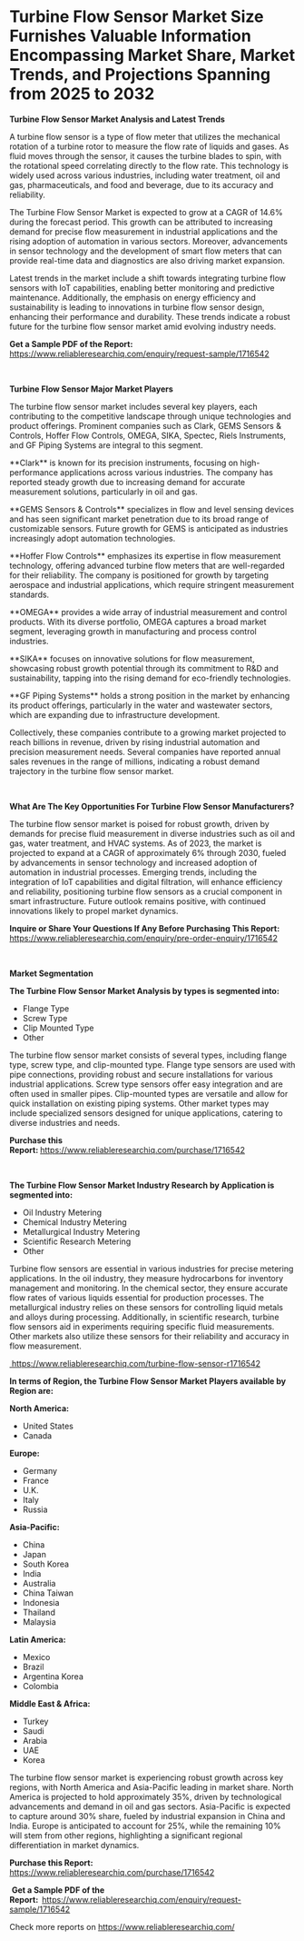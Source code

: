 <p><h1>Turbine Flow Sensor Market Size Furnishes Valuable Information Encompassing Market Share, Market Trends, and Projections Spanning from 2025 to 2032</h1></p><p><strong>Turbine Flow Sensor Market Analysis and Latest Trends</strong></p>
<p><p>A turbine flow sensor is a type of flow meter that utilizes the mechanical rotation of a turbine rotor to measure the flow rate of liquids and gases. As fluid moves through the sensor, it causes the turbine blades to spin, with the rotational speed correlating directly to the flow rate. This technology is widely used across various industries, including water treatment, oil and gas, pharmaceuticals, and food and beverage, due to its accuracy and reliability.</p><p>The Turbine Flow Sensor Market is expected to grow at a CAGR of 14.6% during the forecast period. This growth can be attributed to increasing demand for precise flow measurement in industrial applications and the rising adoption of automation in various sectors. Moreover, advancements in sensor technology and the development of smart flow meters that can provide real-time data and diagnostics are also driving market expansion.</p><p>Latest trends in the market include a shift towards integrating turbine flow sensors with IoT capabilities, enabling better monitoring and predictive maintenance. Additionally, the emphasis on energy efficiency and sustainability is leading to innovations in turbine flow sensor design, enhancing their performance and durability. These trends indicate a robust future for the turbine flow sensor market amid evolving industry needs.</p></p>
<p><strong>Get a Sample PDF of the Report:&nbsp;</strong> <a href="https://www.reliableresearchiq.com/enquiry/request-sample/1716542?utm_campaign=2580&utm_medium=2&utm_source=Github&utm_content=ia&utm_term=28032025&utm_id=turbine-flow-sensor">https://www.reliableresearchiq.com/enquiry/request-sample/1716542</a></p>
<p>&nbsp;</p>
<p><strong>Turbine Flow Sensor Major Market Players</strong></p>
<p><p>The turbine flow sensor market includes several key players, each contributing to the competitive landscape through unique technologies and product offerings. Prominent companies such as Clark, GEMS Sensors & Controls, Hoffer Flow Controls, OMEGA, SIKA, Spectec, Riels Instruments, and GF Piping Systems are integral to this segment.</p><p>**Clark** is known for its precision instruments, focusing on high-performance applications across various industries. The company has reported steady growth due to increasing demand for accurate measurement solutions, particularly in oil and gas.</p><p>**GEMS Sensors & Controls** specializes in flow and level sensing devices and has seen significant market penetration due to its broad range of customizable sensors. Future growth for GEMS is anticipated as industries increasingly adopt automation technologies.</p><p>**Hoffer Flow Controls** emphasizes its expertise in flow measurement technology, offering advanced turbine flow meters that are well-regarded for their reliability. The company is positioned for growth by targeting aerospace and industrial applications, which require stringent measurement standards.</p><p>**OMEGA** provides a wide array of industrial measurement and control products. With its diverse portfolio, OMEGA captures a broad market segment, leveraging growth in manufacturing and process control industries.</p><p>**SIKA** focuses on innovative solutions for flow measurement, showcasing robust growth potential through its commitment to R&D and sustainability, tapping into the rising demand for eco-friendly technologies.</p><p>**GF Piping Systems** holds a strong position in the market by enhancing its product offerings, particularly in the water and wastewater sectors, which are expanding due to infrastructure development.</p><p>Collectively, these companies contribute to a growing market projected to reach billions in revenue, driven by rising industrial automation and precision measurement needs. Several companies have reported annual sales revenues in the range of millions, indicating a robust demand trajectory in the turbine flow sensor market.</p></p>
<p>&nbsp;</p>
<p><strong>What Are The Key Opportunities For Turbine Flow Sensor Manufacturers?</strong></p>
<p><p>The turbine flow sensor market is poised for robust growth, driven by demands for precise fluid measurement in diverse industries such as oil and gas, water treatment, and HVAC systems. As of 2023, the market is projected to expand at a CAGR of approximately 6% through 2030, fueled by advancements in sensor technology and increased adoption of automation in industrial processes. Emerging trends, including the integration of IoT capabilities and digital filtration, will enhance efficiency and reliability, positioning turbine flow sensors as a crucial component in smart infrastructure. Future outlook remains positive, with continued innovations likely to propel market dynamics.</p></p>
<p><strong>Inquire or Share Your Questions If Any Before Purchasing This Report:</strong> <a href="https://www.reliableresearchiq.com/enquiry/pre-order-enquiry/1716542?utm_campaign=2580&utm_medium=2&utm_source=Github&utm_content=ia&utm_term=28032025&utm_id=turbine-flow-sensor">https://www.reliableresearchiq.com/enquiry/pre-order-enquiry/1716542</a></p>
<p>&nbsp;</p>
<p><strong>Market Segmentation</strong></p>
<p><strong>The Turbine Flow Sensor Market Analysis by types is segmented into:</strong></p>
<p><ul><li>Flange Type</li><li>Screw Type</li><li>Clip Mounted Type</li><li>Other</li></ul></p>
<p><p>The turbine flow sensor market consists of several types, including flange type, screw type, and clip-mounted type. Flange type sensors are used with pipe connections, providing robust and secure installations for various industrial applications. Screw type sensors offer easy integration and are often used in smaller pipes. Clip-mounted types are versatile and allow for quick installation on existing piping systems. Other market types may include specialized sensors designed for unique applications, catering to diverse industries and needs.</p></p>
<p><strong>Purchase this Report:&nbsp;</strong><a href="https://www.reliableresearchiq.com/purchase/1716542?utm_campaign=2580&utm_medium=2&utm_source=Github&utm_content=ia&utm_term=28032025&utm_id=turbine-flow-sensor">https://www.reliableresearchiq.com/purchase/1716542</a></p>
<p>&nbsp;</p>
<p><strong>The Turbine Flow Sensor Market Industry Research by Application is segmented into:</strong></p>
<p><ul><li>Oil Industry Metering</li><li>Chemical Industry Metering</li><li>Metallurgical Industry Metering</li><li>Scientific Research Metering</li><li>Other</li></ul></p>
<p><p>Turbine flow sensors are essential in various industries for precise metering applications. In the oil industry, they measure hydrocarbons for inventory management and monitoring. In the chemical sector, they ensure accurate flow rates of various liquids essential for production processes. The metallurgical industry relies on these sensors for controlling liquid metals and alloys during processing. Additionally, in scientific research, turbine flow sensors aid in experiments requiring specific fluid measurements. Other markets also utilize these sensors for their reliability and accuracy in flow measurement.</p></p>
<p><a href="https://www.reliableresearchiq.com/turbine-flow-sensor-r1716542?utm_campaign=2580&utm_medium=2&utm_source=Github&utm_content=ia&utm_term=28032025&utm_id=turbine-flow-sensor">&nbsp;https://www.reliableresearchiq.com/turbine-flow-sensor-r1716542</a></p>
<p><strong>In terms of Region, the Turbine Flow Sensor Market Players available by Region are:</strong></p>
<p>
    <p> <strong> North America: </strong>
        <ul>
            <li>United States</li>
            <li>Canada</li>
        </ul>
        </p> 
    <p> <strong> Europe: </strong>
        <ul>
            <li>Germany</li>
            <li>France</li>
            <li>U.K.</li>
            <li>Italy</li>
            <li>Russia</li>
        </ul>
        </p> 
    <p> <strong> Asia-Pacific: </strong>
        <ul>
            <li>China</li>
            <li>Japan</li>
            <li>South Korea</li>
            <li>India</li>
            <li>Australia</li>
            <li>China Taiwan</li>
            <li>Indonesia</li>
            <li>Thailand</li>
            <li>Malaysia</li>
        </ul>
        </p> 
    <p> <strong> Latin America: </strong>
        <ul>
            <li>Mexico</li>
            <li>Brazil</li>
            <li>Argentina Korea</li>
            <li>Colombia</li>
        </ul>
        </p> 
    <p> <strong> Middle East & Africa: </strong>
        <ul>
            <li>Turkey</li>
            <li>Saudi</li>
            <li>Arabia</li>
            <li>UAE</li>
            <li>Korea</li>
        </ul>
    </p>
    </p>
<p><p>The turbine flow sensor market is experiencing robust growth across key regions, with North America and Asia-Pacific leading in market share. North America is projected to hold approximately 35%, driven by technological advancements and demand in oil and gas sectors. Asia-Pacific is expected to capture around 30% share, fueled by industrial expansion in China and India. Europe is anticipated to account for 25%, while the remaining 10% will stem from other regions, highlighting a significant regional differentiation in market dynamics.</p></p>
<p><strong>Purchase this Report: </strong><a href="https://www.reliableresearchiq.com/purchase/1716542?utm_campaign=2580&utm_medium=2&utm_source=Github&utm_content=ia&utm_term=28032025&utm_id=turbine-flow-sensor">https://www.reliableresearchiq.com/purchase/1716542</a></p>
<p>&nbsp;<strong>Get a Sample PDF of the Report:&nbsp;&nbsp;</strong><a href="https://www.reliableresearchiq.com/enquiry/request-sample/1716542?utm_campaign=2580&utm_medium=2&utm_source=Github&utm_content=ia&utm_term=28032025&utm_id=turbine-flow-sensor">https://www.reliableresearchiq.com/enquiry/request-sample/1716542</a></p>
<p><strong></strong></p>
<p>Check more reports on <a href="https://www.reliableresearchiq.com/?utm_campaign=2580&utm_medium=2&utm_source=Github&utm_content=ia&utm_term=28032025&utm_id=turbine-flow-sensor">https://www.reliableresearchiq.com/</a></p>